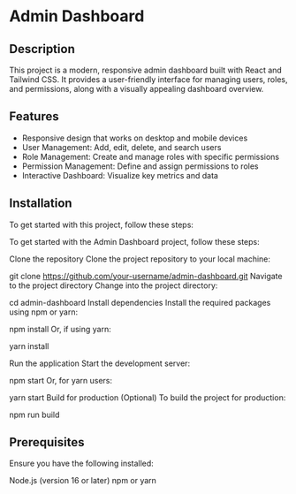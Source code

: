 # Admin Dashboard

## Description

This project is a modern, responsive admin dashboard built with React and Tailwind CSS. It provides a user-friendly interface for managing users, roles, and permissions, along with a visually appealing dashboard overview.

## Features

- Responsive design that works on desktop and mobile devices
- User Management: Add, edit, delete, and search users
- Role Management: Create and manage roles with specific permissions
- Permission Management: Define and assign permissions to roles
- Interactive Dashboard: Visualize key metrics and data

## Installation

To get started with this project, follow these steps:

To get started with the Admin Dashboard project, follow these steps:


Clone the repository
Clone the project repository to your local machine:

git clone https://github.com/your-username/admin-dashboard.git
Navigate to the project directory
Change into the project directory:

cd admin-dashboard
Install dependencies
Install the required packages using npm or yarn:

npm install
Or, if using yarn:

yarn install

Run the application
Start the development server:

npm start
Or, for yarn users:

yarn start
Build for production (Optional)
To build the project for production:

npm run build

## Prerequisites

Ensure you have the following installed:

Node.js (version 16 or later)
npm or yarn
